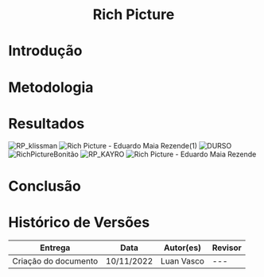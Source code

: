 # <center> Rich Picture

# Introdução 

# Metodologia

# Resultados
  
![RP_klissman](https://user-images.githubusercontent.com/67024690/201451637-c4d3e078-52d2-45ca-a923-dfdbfcd084c8.png)
![Rich Picture - Eduardo Maia Rezende(1)](https://user-images.githubusercontent.com/67024690/201451658-daab7e8c-cea6-44c0-99f6-b979c5fe725d.png)
![DURSO](https://user-images.githubusercontent.com/67024690/201451662-448619ca-4af8-4371-b662-709496e7bad0.jpeg)
![RichPictureBonitão](https://user-images.githubusercontent.com/67024690/201451665-073ba49d-8ac5-4bd6-8347-bef2a0db9572.jpeg)
![RP_KAYRO](https://user-images.githubusercontent.com/67024690/201451670-de31b690-9e22-43f8-ad7c-51cbf91ecc1e.jpeg)
![Rich Picture - Eduardo Maia Rezende](https://user-images.githubusercontent.com/67024690/201451679-77db2780-7526-4fcf-b984-5d540c92c855.png)

# Conclusão


# Histórico de Versões 
| Entrega | Data | Autor(es) | Revisor |
|---------|------|-----------|---------|
| Criação do documento | 10/11/2022 | Luan Vasco | --- |
